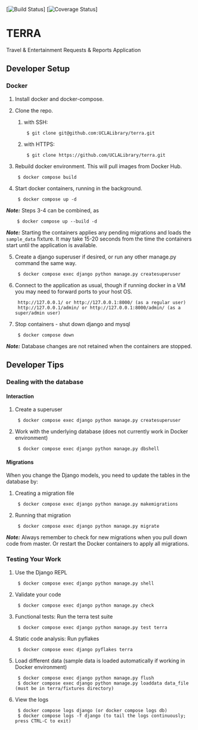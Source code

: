 [![Build Status](https://img.shields.io/github/actions/workflow/status/UCLALibrary/terra/run_tests.yml)] [![Coverage Status](https://img.shields.io/coverallsCoverage/github/UCLALibrary/terra)]

# TERRA
Travel & Entertainment Requests & Reports Application

## Developer Setup

### Docker

1. Install docker and docker-compose.

2. Clone the repo.

	1. with SSH:

			$ git clone git@github.com:UCLALibrary/terra.git

	2. with HTTPS:

			$ git clone https://github.com/UCLALibrary/terra.git

3. Rebuild docker environment.  This will pull images from Docker Hub.

		$ docker compose build

4. Start docker containers, running in the background.

		$ docker compose up -d

***Note:*** Steps 3-4 can be combined, as

		$ docker compose up --build -d

***Note:*** Starting the containers applies any pending migrations and loads the `sample_data` fixture.
It may take 15-20 seconds from the time the containers start until the application is available.

5. Create a django superuser if desired, or run any other manage.py command the same way.

		$ docker compose exec django python manage.py createsuperuser

6. Connect to the application as usual, though if running docker in a VM you may need to forward ports to your host OS.

		http://127.0.0.1/ or http://127.0.0.1:8000/ (as a regular user)
		http://127.0.0.1/admin/ or http://127.0.0.1:8000/admin/ (as a super/admin user)

7. Stop containers - shut down django and mysql

		$ docker compose down

***Note:*** Database changes are not retained when the containers are stopped.

## Developer Tips

### Dealing with the database

#### Interaction

1. Create a superuser

		$ docker compose exec django python manage.py createsuperuser

2. Work with the underlying database (does not currently work in Docker environment)

		$ docker compose exec django python manage.py dbshell

#### Migrations

When you change the Django models, you need to update the tables in the database by:

1. Creating a migration file

		$ docker compose exec django python manage.py makemigrations

2. Running that migration

		$ docker compose exec django python manage.py migrate

***Note:*** Always remember to check for new migrations when you pull down code from master.  Or restart the Docker containers to apply all migrations.

### Testing Your Work

1. Use the Django REPL

		$ docker compose exec django python manage.py shell

2. Validate your code

		$ docker compose exec django python manage.py check

3. Functional tests: Run the terra test suite

		$ docker compose exec django python manage.py test terra

4. Static code analysis: Run pyflakes

		$ docker compose exec django pyflakes terra

5. Load different data (sample data is loaded automatically if working in Docker environment)

		$ docker compose exec django python manage.py flush
		$ docker compose exec django python manage.py loaddata data_file (must be in terra/fixtures directory)

6. View the logs

		$ docker compose logs django (or docker compose logs db)
		$ docker compose logs -f django (to tail the logs continuously; press CTRL-C to exit)
